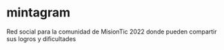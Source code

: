 # mintagram
Red social para la comunidad de MisionTic 2022 donde pueden compartir sus logros y dificultades
